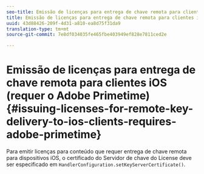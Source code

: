 ```yaml
---
seo-title: Emissão de licenças para entrega de chave remota para clientes iOS (requer o Adobe Primetime)
title: Emissão de licenças para entrega de chave remota para clientes iOS (requer o Adobe Primetime)
uuid: 43d88426-209f-4d31-a810-ea8d75f31da9
translation-type: tm+mt
source-git-commit: 7e8df034035fe465fbe403949ef828e7811ced2e

---
```



# Emissão de licenças para entrega de chave remota para clientes iOS (requer o Adobe Primetime){#issuing-licenses-for-remote-key-delivery-to-ios-clients-requires-adobe-primetime}

Para emitir licenças para conteúdo que requer entrega de chave remota para dispositivos iOS, o certificado do Servidor de chave do License deve ser especificado em `HandlerConfiguration.setKeyServerCertificate()`.
